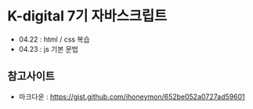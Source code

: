 # K-digital 7기 자바스크립트
+ 04.22 : html / css 복습 
+ 04.23 : js 기본 문법

## 참고사이트
+ 마크다운 : https://gist.github.com/ihoneymon/652be052a0727ad59601
  
